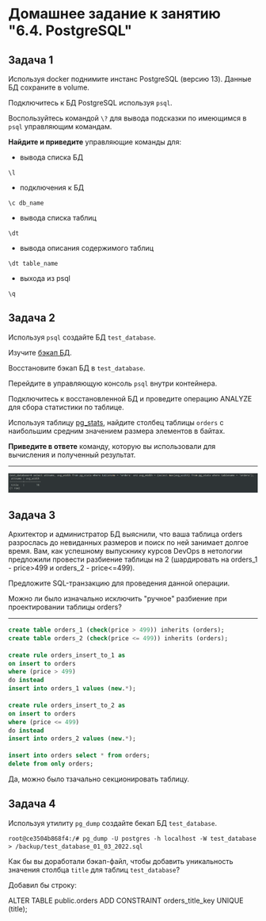 # Домашнее задание к занятию "6.4. PostgreSQL"

## Задача 1

Используя docker поднимите инстанс PostgreSQL (версию 13). Данные БД сохраните в volume.

Подключитесь к БД PostgreSQL используя `psql`.

Воспользуйтесь командой `\?` для вывода подсказки по имеющимся в `psql` управляющим командам.

**Найдите и приведите** управляющие команды для:
- вывода списка БД
```console
\l 
```
- подключения к БД
```console
\c db_name
```
- вывода списка таблиц
```console
\dt
```
- вывода описания содержимого таблиц
```console
\dt table_name
```
- выхода из psql
```console
\q
```

## Задача 2

Используя `psql` создайте БД `test_database`.

Изучите [бэкап БД](https://github.com/netology-code/virt-homeworks/tree/master/06-db-04-postgresql/test_data).

Восстановите бэкап БД в `test_database`.

Перейдите в управляющую консоль `psql` внутри контейнера.

Подключитесь к восстановленной БД и проведите операцию ANALYZE для сбора статистики по таблице.

Используя таблицу [pg_stats](https://postgrespro.ru/docs/postgresql/12/view-pg-stats), найдите столбец таблицы `orders` 
с наибольшим средним значением размера элементов в байтах.

**Приведите в ответе** команду, которую вы использовали для вычисления и полученный результат.

---

![pic1](https://github.com/arhipovea/devops-netology/blob/main/06_04/assets/pic01.png)

## Задача 3

Архитектор и администратор БД выяснили, что ваша таблица orders разрослась до невиданных размеров и
поиск по ней занимает долгое время. Вам, как успешному выпускнику курсов DevOps в нетологии предложили
провести разбиение таблицы на 2 (шардировать на orders_1 - price>499 и orders_2 - price<=499).

Предложите SQL-транзакцию для проведения данной операции.

Можно ли было изначально исключить "ручное" разбиение при проектировании таблицы orders?

---

```sql
create table orders_1 (check(price > 499)) inherits (orders);
create table orders_2 (check(price <= 499)) inherits (orders);

create rule orders_insert_to_1 as 
on insert to orders
where (price > 499)
do instead 
insert into orders_1 values (new.*);

create rule orders_insert_to_2 as 
on insert to orders
where (price <= 499)
do instead 
insert into orders_2 values (new.*);

insert into orders select * from orders;
delete from only orders;
```

Да, можно было тзачально секционировать таблицу.

## Задача 4

Используя утилиту `pg_dump` создайте бекап БД `test_database`.

```console
root@ce3504b868f4:/# pg_dump -U postgres -h localhost -W test_database > /backup/test_database_01_03_2022.sql
```

Как бы вы доработали бэкап-файл, чтобы добавить уникальность значения столбца `title` для таблиц `test_database`?

Добавил бы строку:

ALTER TABLE public.orders ADD CONSTRAINT orders_title_key UNIQUE (title);